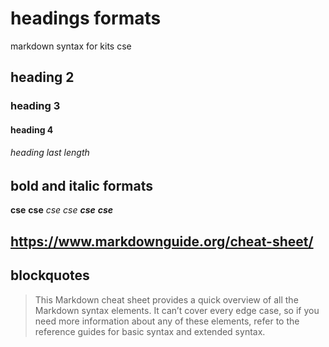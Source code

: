 # headings formats
markdown syntax for kits cse 
## heading 2
### heading 3
#### heading 4
###### heading last length 
## bold and italic formats
**cse**
__cse__
*cse*
_cse_
_**cse**_
__*cse*__
## https://www.markdownguide.org/cheat-sheet/
## blockquotes
> This Markdown cheat sheet provides a quick overview of all the Markdown syntax elements. It can’t cover every edge case, so if you need more information about any of these elements, refer to the reference guides for basic syntax and extended syntax.
